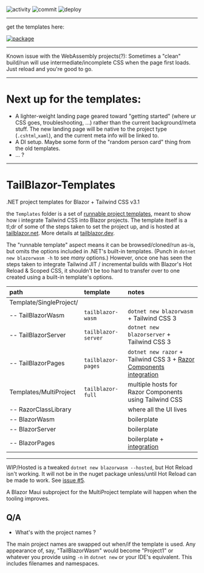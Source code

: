 ![activity](https://img.shields.io/github/commit-activity/m/McNerdius/TailBlazor-Templates)
![commit](https://img.shields.io/github/last-commit/McNerdius/TailBlazor-Templates)
![deploy](https://img.shields.io/github/workflow/status/McNerdius/TailBlazor-Templates/swa-deploy)

---

get the templates here:

[![package](https://img.shields.io/nuget/vpre/McNerdius.TailBlazorTemplates?style=for-the-badge)](https://www.nuget.org/packages/McNerdius.TailBlazorTemplates/)

---

Known issue with the WebAssembly projects(?): Sometimes a "clean" build/run will use intermediate/incomplete CSS when the page first loads.  Just reload and you're good to go.

---

# Next up for the templates:

* A lighter-weight landing page geared toward "getting started" (where ur CSS goes, troubleshooting, ...) rather than the current background/meta stuff.  The new landing page will be native to the project type (`.cshtml`,`xaml`), and the current meta info will be linked to.
* A DI setup.  Maybe some form of the "random person card" thing from the old templates.
* ... ?

---

# TailBlazor-Templates

.NET project templates for Blazor + Tailwind CSS v3.1

the `Templates` folder is a set of [runnable project templates](https://github.com/dotnet/templating/wiki/Runnable-Project-Templates), meant to show how i integrate Tailwind CSS into Blazor projects. The template itself is a tl;dr of some of the steps taken to set the project up, and is hosted at [tailblazor.net](https://www.tailblazor.net). More details at [tailblazor.dev](https://www.tailblazor.dev).

The "runnable template" aspect means it can be browsed/cloned/run as-is, but omits the options included in .NET's built-in templates. (Punch in `dotnet new blazorwasm -h` to see _many_ options.) However, once one has seen the steps taken to integrate Tailwind JIT / incremental builds with Blazor's Hot Reload & Scoped CSS, it shouldn't be too hard to transfer over to one created using a built-in template's options.

| path                    | template            | notes                                                                                                                                                                                               |
| :---------------------- | :------------------ | :-------------------------------------------------------------------------------------------------------------------------------------------------------------------------------------------------- |
| Template/SingleProject/ |                     |                                                                                                                                                                                                     |
| -- TailBlazorWasm       | `tailblazor-wasm`   | `dotnet new blazorwasm` + Tailwind CSS 3                                                                                                                                                            |
| -- TailBlazorServer     | `tailblazor-server` | `dotnet new blazorserver` + Tailwind CSS 3                                                                                                                                                          |
| -- TailBlazorPages      | `tailblazor-pages ` | `dotnet new razor` + Tailwind CSS 3 + [Razor Components integration](https://docs.microsoft.com/en-us/aspnet/core/blazor/components/prerendering-and-integration?view=aspnetcore-6.0&pivots=server) |
| Templates/MultiProject  | `tailblazor-full`   | multiple hosts for Razor Components using Tailwind CSS                                                                                                                                              |
| -- RazorClassLibrary    |                     | where all the UI lives                                                                                                                                                                              |
| -- BlazorWasm           |                     | boilerplate                                                                                                                                                                                         |
| -- BlazorServer         |                     | boilerplate                                                                                                                                                                                         |
| -- BlazorPages          |                     | boilerplate + [integration](https://docs.microsoft.com/en-us/aspnet/core/blazor/components/prerendering-and-integration?view=aspnetcore-6.0&pivots=server)                                          |

---

WIP/Hosted is a tweaked `dotnet new blazorwasm --hosted`, but Hot Reload isn't working.  It will not be in the nuget package unless/until Hot Reload can be made to work. See [issue #5](https://github.com/McNerdius/TailBlazor-Templates/issues/5).

A Blazor Maui subproject for the MultiProject template will happen when the tooling improves.

## Q/A

- What's with the project names ?

The main project names are swapped out when/if the template is used. Any appearance of, say, "TailBlazorWasm" would become "Project1" or whatever you provide using `-n` in `dotnet new` or your IDE's equivalent. This includes filenames and namespaces.
